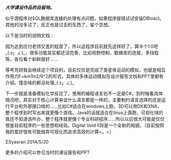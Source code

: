 ***大学课设作品的自留地。***

似乎源程序对SQL数据库连接的处理有点问题，如果程序报错试试安装DBloacl。其他的没多试了，反正也是过去的东西了，留个念想。

以下是当时的说明文档：

因为达到应付老师交差的程度了，所以这程序目前就先这样好了，算半个1.0吧_(:з」∠)_，很多功能其实都还没完善，比如视野控制，数据库的连接，多线程等。各位看个新鲜就好……

等考完研我会继续这个项目的，目前仅仅是完成了类星体运动的模拟，也就是相互作用力F=k*m1*m2/R^2的形式，具体的多体运动模拟在设计报告文档和PPT里都有介绍。撞击啥的都没处理_(:з」∠)_

下一步就是准备模拟化学反应了，使用的编程语言也不一定是C#，到时候看具体情况吧，其实对于核心计算来说什么语言都是一样的，主要制约语言选择的还是运行平台和外部接口啥的……比如C#适合在windows上跑，3D可以用DX和XNA，整个程序到时写出来就更像个游戏。Java的话就适合在linux上面跑，可视化啥的我还不知道该咋办，整个程序就更像个专业科研程序……所以以后很大可能是仅仅借鉴目前程序的一些思想和经验。Digital Void II将是一个全新的相貌。（目前按照我的爱好很有可能抛弃可视化而追求高效的计算=。=）

ΣSyaoran
2014/5/20


更多的介绍可以参见当时的课设报告和PPT
